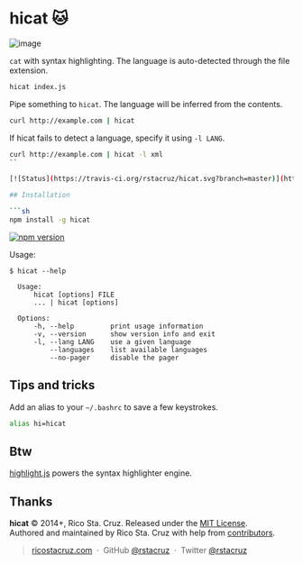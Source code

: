 # hicat :cat:

![image](https://user-images.githubusercontent.com/74385/102151429-f6ccdd80-3ec6-11eb-84a4-68358ac2bc3b.png)

`cat` with syntax highlighting. The language is auto-detected through the file
extension.

```sh
hicat index.js
```

Pipe something to `hicat`. The language will be inferred from the contents.

```sh
curl http://example.com | hicat
```

If hicat fails to detect a language, specify it using `-l LANG`.

````sh
curl http://example.com | hicat -l xml
``

[![Status](https://travis-ci.org/rstacruz/hicat.svg?branch=master)](https://travis-ci.org/rstacruz/hicat)

## Installation

```sh
npm install -g hicat
````

[![npm version](https://badge.fury.io/js/hicat.svg)](https://npmjs.org/package/hicat "View this project on npm")

Usage:

    $ hicat --help

      Usage:
          hicat [options] FILE
          ... | hicat [options]

      Options:
          -h, --help         print usage information
          -v, --version      show version info and exit
          -l, --lang LANG    use a given language
              --languages    list available languages
              --no-pager     disable the pager

## Tips and tricks

Add an alias to your `~/.bashrc` to save a few keystrokes.

```sh
alias hi=hicat
```

## Btw

[highlight.js] powers the syntax highlighter engine.

## Thanks

**hicat** © 2014+, Rico Sta. Cruz. Released under the [MIT License].<br>
Authored and maintained by Rico Sta. Cruz with help from [contributors].

> [ricostacruz.com](http://ricostacruz.com) &nbsp;&middot;&nbsp;
> GitHub [@rstacruz](https://github.com/rstacruz) &nbsp;&middot;&nbsp;
> Twitter [@rstacruz](https://twitter.com/rstacruz)

[mit license]: https://mit-license.org/
[contributors]: https://github.com/rstacruz/hicat/contributors
[highlight.js]: https://highlightjs.org

